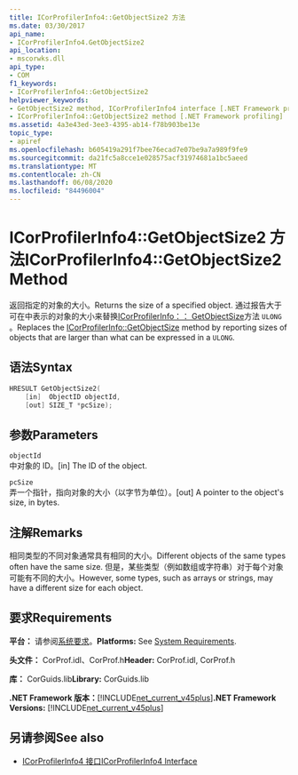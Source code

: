 ```yaml
---
title: ICorProfilerInfo4::GetObjectSize2 方法
ms.date: 03/30/2017
api_name:
- ICorProfilerInfo4.GetObjectSize2
api_location:
- mscorwks.dll
api_type:
- COM
f1_keywords:
- ICorProfilerInfo4::GetObjectSize2
helpviewer_keywords:
- GetObjectSize2 method, ICorProfilerInfo4 interface [.NET Framework profiling]
- ICorProfilerInfo4::GetObjectSize2 method [.NET Framework profiling]
ms.assetid: 4a3e43ed-3ee3-4395-ab14-f78b903be13e
topic_type:
- apiref
ms.openlocfilehash: b605419a291f7bee76ecad7e07be9a7a989f9fe9
ms.sourcegitcommit: da21fc5a8cce1e028575acf31974681a1bc5aeed
ms.translationtype: MT
ms.contentlocale: zh-CN
ms.lasthandoff: 06/08/2020
ms.locfileid: "84496004"
---
```

# <a name="icorprofilerinfo4getobjectsize2-method"></a><span data-ttu-id="9161c-102">ICorProfilerInfo4::GetObjectSize2 方法</span><span class="sxs-lookup"><span data-stu-id="9161c-102">ICorProfilerInfo4::GetObjectSize2 Method</span></span>
<span data-ttu-id="9161c-103">返回指定的对象的大小。</span><span class="sxs-lookup"><span data-stu-id="9161c-103">Returns the size of a specified object.</span></span> <span data-ttu-id="9161c-104">通过报告大于可在中表示的对象的大小来替换[ICorProfilerInfo：： GetObjectSize](icorprofilerinfo-getobjectsize-method.md)方法 `ULONG` 。</span><span class="sxs-lookup"><span data-stu-id="9161c-104">Replaces the [ICorProfilerInfo::GetObjectSize](icorprofilerinfo-getobjectsize-method.md) method by reporting sizes of objects that are larger than what can be expressed in a `ULONG`.</span></span>  
  
## <a name="syntax"></a><span data-ttu-id="9161c-105">语法</span><span class="sxs-lookup"><span data-stu-id="9161c-105">Syntax</span></span>  
  
```cpp  
HRESULT GetObjectSize2(  
    [in]  ObjectID objectId,  
    [out] SIZE_T *pcSize);  
```  
  
## <a name="parameters"></a><span data-ttu-id="9161c-106">参数</span><span class="sxs-lookup"><span data-stu-id="9161c-106">Parameters</span></span>  
 `objectId`  
 <span data-ttu-id="9161c-107">中对象的 ID。</span><span class="sxs-lookup"><span data-stu-id="9161c-107">[in] The ID of the object.</span></span>  
  
 `pcSize`  
 <span data-ttu-id="9161c-108">弄一个指针，指向对象的大小（以字节为单位）。</span><span class="sxs-lookup"><span data-stu-id="9161c-108">[out] A pointer to the object's size, in bytes.</span></span>  
  
## <a name="remarks"></a><span data-ttu-id="9161c-109">注解</span><span class="sxs-lookup"><span data-stu-id="9161c-109">Remarks</span></span>  
 <span data-ttu-id="9161c-110">相同类型的不同对象通常具有相同的大小。</span><span class="sxs-lookup"><span data-stu-id="9161c-110">Different objects of the same types often have the same size.</span></span> <span data-ttu-id="9161c-111">但是，某些类型（例如数组或字符串）对于每个对象可能有不同的大小。</span><span class="sxs-lookup"><span data-stu-id="9161c-111">However, some types, such as arrays or strings, may have a different size for each object.</span></span>  
  
## <a name="requirements"></a><span data-ttu-id="9161c-112">要求</span><span class="sxs-lookup"><span data-stu-id="9161c-112">Requirements</span></span>  
 <span data-ttu-id="9161c-113">**平台：** 请参阅[系统要求](../../get-started/system-requirements.md)。</span><span class="sxs-lookup"><span data-stu-id="9161c-113">**Platforms:** See [System Requirements](../../get-started/system-requirements.md).</span></span>  
  
 <span data-ttu-id="9161c-114">**头文件：** CorProf.idl、CorProf.h</span><span class="sxs-lookup"><span data-stu-id="9161c-114">**Header:** CorProf.idl, CorProf.h</span></span>  
  
 <span data-ttu-id="9161c-115">**库：** CorGuids.lib</span><span class="sxs-lookup"><span data-stu-id="9161c-115">**Library:** CorGuids.lib</span></span>  
  
 <span data-ttu-id="9161c-116">**.NET Framework 版本：**[!INCLUDE[net_current_v45plus](../../../../includes/net-current-v45plus-md.md)]</span><span class="sxs-lookup"><span data-stu-id="9161c-116">**.NET Framework Versions:** [!INCLUDE[net_current_v45plus](../../../../includes/net-current-v45plus-md.md)]</span></span>  
  
## <a name="see-also"></a><span data-ttu-id="9161c-117">另请参阅</span><span class="sxs-lookup"><span data-stu-id="9161c-117">See also</span></span>

- [<span data-ttu-id="9161c-118">ICorProfilerInfo4 接口</span><span class="sxs-lookup"><span data-stu-id="9161c-118">ICorProfilerInfo4 Interface</span></span>](icorprofilerinfo4-interface.md)
